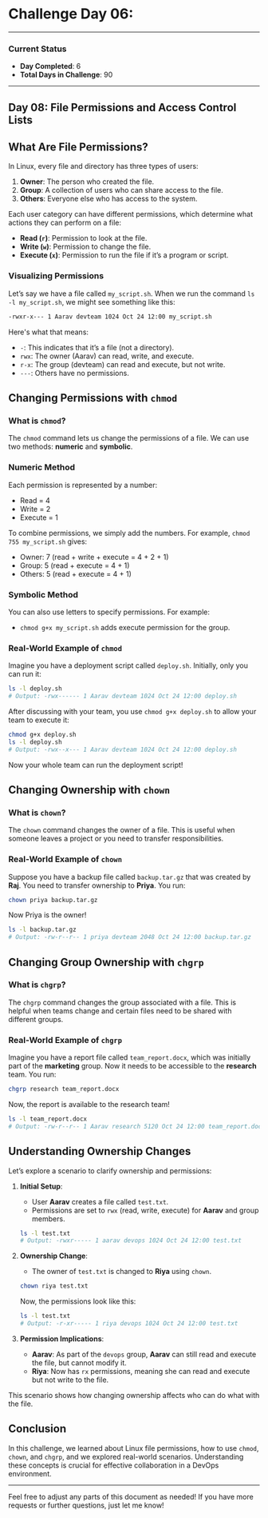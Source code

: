 # Challenge Day 06: 

---

### Current Status
- **Day Completed**: 6
- **Total Days in Challenge**: 90

---

## Day 08: File Permissions and Access Control Lists

## What Are File Permissions?

In Linux, every file and directory has three types of users:

1. **Owner**: The person who created the file.
2. **Group**: A collection of users who can share access to the file.
3. **Others**: Everyone else who has access to the system.

Each user category can have different permissions, which determine what actions they can perform on a file:

- **Read (`r`)**: Permission to look at the file.
- **Write (`w`)**: Permission to change the file.
- **Execute (`x`)**: Permission to run the file if it’s a program or script.

### Visualizing Permissions

Let’s say we have a file called `my_script.sh`. When we run the command `ls -l my_script.sh`, we might see something like this:

```bash
-rwxr-x--- 1 Aarav devteam 1024 Oct 24 12:00 my_script.sh
```

Here's what that means:
- `-`: This indicates that it’s a file (not a directory).
- `rwx`: The owner (Aarav) can read, write, and execute.
- `r-x`: The group (devteam) can read and execute, but not write.
- `---`: Others have no permissions.

## Changing Permissions with `chmod`

### What is `chmod`?

The `chmod` command lets us change the permissions of a file. We can use two methods: **numeric** and **symbolic**.

### Numeric Method

Each permission is represented by a number:
- Read = 4
- Write = 2
- Execute = 1

To combine permissions, we simply add the numbers. For example, `chmod 755 my_script.sh` gives:
- Owner: 7 (read + write + execute = 4 + 2 + 1)
- Group: 5 (read + execute = 4 + 1)
- Others: 5 (read + execute = 4 + 1)

### Symbolic Method

You can also use letters to specify permissions. For example:
- `chmod g+x my_script.sh` adds execute permission for the group.

### Real-World Example of `chmod`

Imagine you have a deployment script called `deploy.sh`. Initially, only you can run it:

```bash
ls -l deploy.sh
# Output: -rwx------ 1 Aarav devteam 1024 Oct 24 12:00 deploy.sh
```

After discussing with your team, you use `chmod g+x deploy.sh` to allow your team to execute it:

```bash
chmod g+x deploy.sh
ls -l deploy.sh
# Output: -rwx--x--- 1 Aarav devteam 1024 Oct 24 12:00 deploy.sh
```

Now your whole team can run the deployment script!

## Changing Ownership with `chown`

### What is `chown`?

The `chown` command changes the owner of a file. This is useful when someone leaves a project or you need to transfer responsibilities.

### Real-World Example of `chown`

Suppose you have a backup file called `backup.tar.gz` that was created by **Raj**. You need to transfer ownership to **Priya**. You run:

```bash
chown priya backup.tar.gz
```

Now Priya is the owner!

```bash
ls -l backup.tar.gz
# Output: -rw-r--r-- 1 priya devteam 2048 Oct 24 12:00 backup.tar.gz
```

## Changing Group Ownership with `chgrp`

### What is `chgrp`?

The `chgrp` command changes the group associated with a file. This is helpful when teams change and certain files need to be shared with different groups.

### Real-World Example of `chgrp`

Imagine you have a report file called `team_report.docx`, which was initially part of the **marketing** group. Now it needs to be accessible to the **research** team. You run:

```bash
chgrp research team_report.docx
```

Now, the report is available to the research team!

```bash
ls -l team_report.docx
# Output: -rw-r--r-- 1 Aarav research 5120 Oct 24 12:00 team_report.docx
```

## Understanding Ownership Changes

Let’s explore a scenario to clarify ownership and permissions:

1. **Initial Setup**:
   - User **Aarav** creates a file called `test.txt`.
   - Permissions are set to `rwx` (read, write, execute) for **Aarav** and group members.

   ```bash
   ls -l test.txt
   # Output: -rwxr----- 1 aarav devops 1024 Oct 24 12:00 test.txt
   ```

2. **Ownership Change**:
   - The owner of `test.txt` is changed to **Riya** using `chown`.

   ```bash
   chown riya test.txt
   ```

   Now, the permissions look like this:

   ```bash
   ls -l test.txt
   # Output: -r-xr----- 1 riya devops 1024 Oct 24 12:00 test.txt
   ```

3. **Permission Implications**:
   - **Aarav**: As part of the `devops` group, **Aarav** can still read and execute the file, but cannot modify it.
   - **Riya**: Now has `rx` permissions, meaning she can read and execute but not write to the file.

This scenario shows how changing ownership affects who can do what with the file.

## Conclusion

In this challenge, we learned about Linux file permissions, how to use `chmod`, `chown`, and `chgrp`, and we explored real-world scenarios. Understanding these concepts is crucial for effective collaboration in a DevOps environment.

---

Feel free to adjust any parts of this document as needed! If you have more requests or further questions, just let me know!
